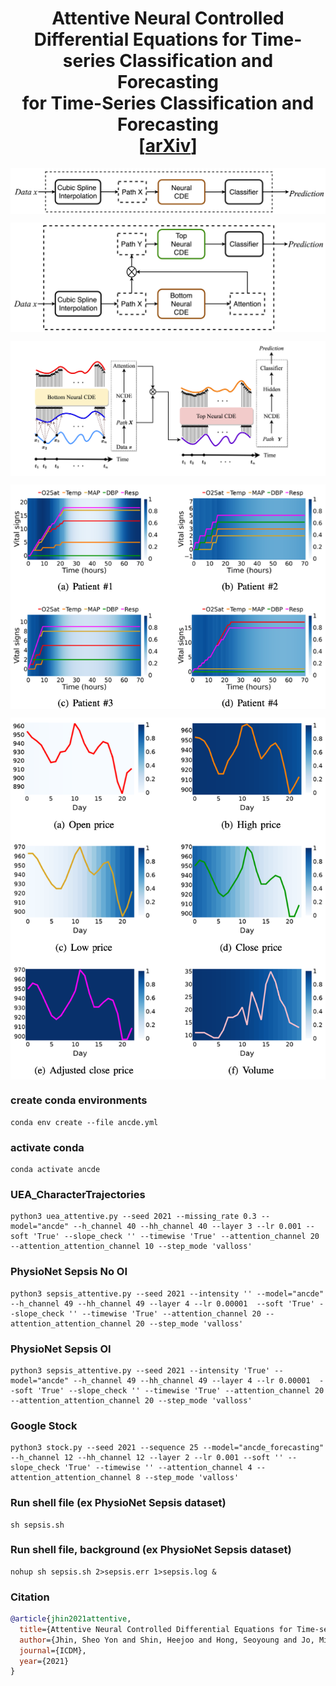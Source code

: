 <h1 align='center'> Attentive Neural Controlled Differential Equations for Time-series Classification and Forecasting<br>
    for Time-Series Classification and Forecasting<br>
    [<a href="https://arxiv.org/abs/2109.01876">arXiv</a>] </h1>

<p align="center">
  <img align="middle" src="./imgs/Neuralcde.png" alt="NeuralCDE"/> 
</p>
<p align="center">
  <img align="middle" src="./imgs/AttentiveNeuralCDE.png" alt="ANCDE" /> 
</p>
<p align="center">
  <img align="middle" src="./imgs/ANCDE_flow.png" alt="ANCDE_model_structure in detail"/> 
</p>
<p align="center">
  <img align="middle" src="./imgs/sepsis.png" alt="PhysioNet Sepsis attention visualization"/> 
</p>
<p align="center">
  <img align="middle" src="./imgs/stock.png" alt="Google Stock attention visualization"/> 
</p>

### create conda environments
```
conda env create --file ancde.yml
```

### activate conda 
```
conda activate ancde
```

### UEA_CharacterTrajectories
```
python3 uea_attentive.py --seed 2021 --missing_rate 0.3 --model="ancde" --h_channel 40 --hh_channel 40 --layer 3 --lr 0.001 --soft 'True' --slope_check '' --timewise 'True' --attention_channel 20 --attention_attention_channel 10 --step_mode 'valloss'
```

### PhysioNet Sepsis No OI
```
python3 sepsis_attentive.py --seed 2021 --intensity '' --model="ancde" --h_channel 49 --hh_channel 49 --layer 4 --lr 0.00001  --soft 'True' --slope_check '' --timewise 'True' --attention_channel 20 --attention_attention_channel 20 --step_mode 'valloss'
```

### PhysioNet Sepsis OI
```
python3 sepsis_attentive.py --seed 2021 --intensity 'True' --model="ancde" --h_channel 49 --hh_channel 49 --layer 4 --lr 0.00001  --soft 'True' --slope_check '' --timewise 'True' --attention_channel 20 --attention_attention_channel 20 --step_mode 'valloss'
```
### Google Stock
```
python3 stock.py --seed 2021 --sequence 25 --model="ancde_forecasting" --h_channel 12 --hh_channel 12 --layer 2 --lr 0.001 --soft '' --slope_check 'True' --timewise '' --attention_channel 4 --attention_attention_channel 8 --step_mode 'valloss'
```

### Run shell file (ex PhysioNet Sepsis dataset)
```
sh sepsis.sh 
```
### Run shell file, background  (ex PhysioNet Sepsis dataset)
```
nohup sh sepsis.sh 2>sepsis.err 1>sepsis.log & 
```

### Citation
```bibtex
@article{jhin2021attentive,
  title={Attentive Neural Controlled Differential Equations for Time-series Classification and Forecasting},
  author={Jhin, Sheo Yon and Shin, Heejoo and Hong, Seoyoung and Jo, Minju and Park, Solhee and Park, Noseong},
  journal={ICDM},
  year={2021}
}
```
